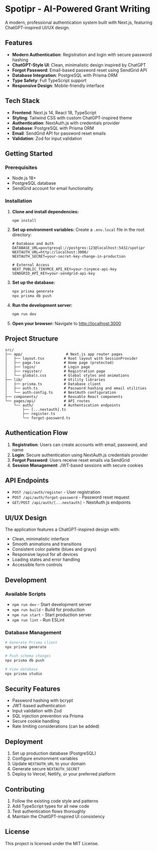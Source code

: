 # Spotipr - AI-Powered Grant Writing

A modern, professional authentication system built with Next.js, featuring ChatGPT-inspired UI/UX design.

## Features

- **Modern Authentication**: Registration and login with secure password hashing
- **ChatGPT-Style UI**: Clean, minimalistic design inspired by ChatGPT
- **Forgot Password**: Email-based password reset using SendGrid API
- **Database Integration**: PostgreSQL with Prisma ORM
- **Type Safety**: Full TypeScript support
- **Responsive Design**: Mobile-friendly interface

## Tech Stack

- **Frontend**: Next.js 14, React 18, TypeScript
- **Styling**: Tailwind CSS with custom ChatGPT-inspired theme
- **Authentication**: NextAuth.js with credentials provider
- **Database**: PostgreSQL with Prisma ORM
- **Email**: SendGrid API for password reset emails
- **Validation**: Zod for input validation

## Getting Started

### Prerequisites

- Node.js 18+
- PostgreSQL database
- SendGrid account for email functionality

### Installation

1. **Clone and install dependencies:**
   ```bash
   npm install
   ```

2. **Set up environment variables:**
   Create a `.env.local` file in the root directory:
   ```env
   # Database and Auth
   DATABASE_URL=postgresql://postgres:123@localhost:5432/spotipr
   NEXTAUTH_URL=http://localhost:3000/
   NEXTAUTH_SECRET=your-secret-key-change-in-production

   # External Access
   NEXT_PUBLIC_TINYMCE_API_KEY=your-tinymce-api-key
   SENDGRID_API_KEY=your-sendgrid-api-key
   ```

3. **Set up the database:**
   ```bash
   npx prisma generate
   npx prisma db push
   ```

4. **Run the development server:**
   ```bash
   npm run dev
   ```

5. **Open your browser:**
   Navigate to [http://localhost:3000](http://localhost:3000)

## Project Structure

```
src/
├── app/                    # Next.js app router pages
│   ├── layout.tsx         # Root layout with SessionProvider
│   ├── page.tsx           # Home page (protected)
│   ├── login/             # Login page
│   ├── register/          # Registration page
│   └── globals.css        # Global styles and animations
├── lib/                   # Utility libraries
│   ├── prisma.ts          # Database client
│   ├── auth.ts            # Password hashing and email utilities
│   └── auth-config.ts     # NextAuth configuration
├── components/            # Reusable React components
└── pages/api/             # API routes
    └── auth/              # Authentication endpoints
        ├── [...nextauth].ts
        ├── register.ts
        └── forgot-password.ts
```

## Authentication Flow

1. **Registration**: Users can create accounts with email, password, and name
2. **Login**: Secure authentication using NextAuth.js credentials provider
3. **Forgot Password**: Users receive reset emails via SendGrid
4. **Session Management**: JWT-based sessions with secure cookies

## API Endpoints

- `POST /api/auth/register` - User registration
- `POST /api/auth/forgot-password` - Password reset request
- `GET/POST /api/auth/[...nextauth]` - NextAuth.js endpoints

## UI/UX Design

The application features a ChatGPT-inspired design with:

- Clean, minimalistic interface
- Smooth animations and transitions
- Consistent color palette (blues and grays)
- Responsive layout for all devices
- Loading states and error handling
- Accessible form controls

## Development

### Available Scripts

- `npm run dev` - Start development server
- `npm run build` - Build for production
- `npm run start` - Start production server
- `npm run lint` - Run ESLint

### Database Management

```bash
# Generate Prisma client
npx prisma generate

# Push schema changes
npx prisma db push

# View database
npx prisma studio
```

## Security Features

- Password hashing with bcrypt
- JWT-based authentication
- Input validation with Zod
- SQL injection prevention via Prisma
- Secure cookie handling
- Rate limiting considerations (can be added)

## Deployment

1. Set up production database (PostgreSQL)
2. Configure environment variables
3. Update `NEXTAUTH_URL` to your domain
4. Generate secure `NEXTAUTH_SECRET`
5. Deploy to Vercel, Netlify, or your preferred platform

## Contributing

1. Follow the existing code style and patterns
2. Add TypeScript types for all new code
3. Test authentication flows thoroughly
4. Maintain the ChatGPT-inspired UI consistency

## License

This project is licensed under the MIT License.

